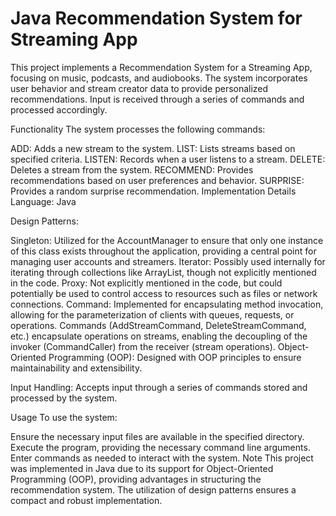 # Java Recommendation System for Streaming App

This project implements a Recommendation System for a Streaming App, focusing on music, podcasts, and audiobooks. The system incorporates user behavior and stream creator data to provide personalized recommendations. Input is received through a series of commands and processed accordingly.

Functionality
The system processes the following commands:

ADD: Adds a new stream to the system.
LIST: Lists streams based on specified criteria.
LISTEN: Records when a user listens to a stream.
DELETE: Deletes a stream from the system.
RECOMMEND: Provides recommendations based on user preferences and behavior.
SURPRISE: Provides a random surprise recommendation.
Implementation Details
Language: Java

Design Patterns:

Singleton: Utilized for the AccountManager to ensure that only one instance of this class exists throughout the application, providing a central point for managing user accounts and streamers.
Iterator: Possibly used internally for iterating through collections like ArrayList, though not explicitly mentioned in the code.
Proxy: Not explicitly mentioned in the code, but could potentially be used to control access to resources such as files or network connections.
Command: Implemented for encapsulating method invocation, allowing for the parameterization of clients with queues, requests, or operations. Commands (AddStreamCommand, DeleteStreamCommand, etc.) encapsulate operations on streams, enabling the decoupling of the invoker (CommandCaller) from the receiver (stream operations).
Object-Oriented Programming (OOP): Designed with OOP principles to ensure maintainability and extensibility.

Input Handling: Accepts input through a series of commands stored and processed by the system.

Usage
To use the system:

Ensure the necessary input files are available in the specified directory.
Execute the program, providing the necessary command line arguments.
Enter commands as needed to interact with the system.
Note
This project was implemented in Java due to its support for Object-Oriented Programming (OOP), providing advantages in structuring the recommendation system. The utilization of design patterns ensures a compact and robust implementation.
